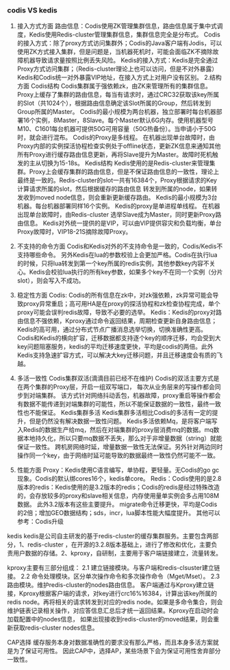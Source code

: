 ### codis VS kedis

1. 接入方式方面
路由信息：Codis使用ZK管理集群信息，路由信息属于集中式调度，Kedis使用Redis-cluster管理集群信息，集群信息完全是分布式。
Codis的接入方式：除了proxy方式访问集群外；Codis的Java客户端有Jodis，可以使用ZK方式接入集群，但是问题是，当机器死机时，可能会面临ZK不摘除故障机器导致请求量按照比例丢失风险。
Kedis的接入方式：Kedis是完全通过Proxy方式访问集群；（Redis-cluster理论上也可以访问，但是不对外暴露）
Kedis和Codis统一对外暴露VIP地址，在接入方式上对用户没有区别。
2.结构方面
Codis结构
Codis集群属于强依赖zk，由ZK来管理所有的集群信息。Proxy上缓存了集群的路由信息，每当有请求时，通过CRC32获取该key所属的Slot（共1024个），根据路由信息确定该Slot所属的Group，然后转发到Group所属的Master。
Codis的最小规模为两台机器，独立部署时每台机器部署16个实例，8Master，8Slave。每个Master默认6G内存。使用机器型号M10、C1601每台机器可提供50G可用容量（50G热备份）。当申请小于50G时，就会进行混布。
Codis的Proxy是多线程。
在机器出现单台故障时，由Proxy内部的实例探活协程检查实例处于offline状态，更新ZK信息来通知其他所有Proxy进行缓存路由信息更新，再将Slave提升为Master。故障时死机触发的主从切换为15-18s。
Kedis结构
Kedis使用的是Redis-cluster来管理集群。Proxy上会缓存集群的路由信息，但是不保证路由信息的一致性，理论上最终是一致的。Redis-cluster的slot一共有16384个，Proxy根据请求的Key计算请求所属的slot，然后根据缓存的路由信息
转发到所属的node，如果转发收到moved node信息，则会重新更新缓存路由。
Kedis的最小规模为3台机器。每台机器部署同样16个实例。
Kedis的proxy是单进程单线程。
在机器出现单台故障时，由Redis-cluster 选举Slave成为Master，同时更新Proxy路由信息。
Kedis对外统一提供的是VIP，可以由VIP提供容灾和负载均衡，单台Proxy故障时，VIP18-21S摘除故障Proxy。
3. 不支持的命令方面
Codis和Kedis对外的不支持命令是一致的，Codis/Kedis不支持哪些命令。
另外Kedis在lua的参数校验上会更加严格。Codis在执行lua的时候，只将lua转发到第一个key所属的redis实例，其他参数key内容不关心。Kedis会校验lua执行的所有key参数，如果多个key不在同一个实例（分片slot），则会写入不成功。
4. 稳定性方面
Codis: Codis的所有信息在zk中，对zk强依赖，zk异常可能会导致proxy异常重启；高可用HA是在proxy的探活协程和zk检查协程完成，单个proxy可能会误判redis故障，导致不必要的选举。
Kedis：Kedis的proxy对路由信息不强依赖，Kproxy通过命令返回结果，周期检查更新自身路由信息；Kedis的高可用，通过分布式节点广播消息选举切换，切换准确性更高。
Codis和Kedis的横向扩容，迁移数据都支持逐个key的顺序迁移，均会受到大key问题阻塞服务，kedis的平均迁移速度更快，平均是codis的两倍。此外Kedis支持急速扩容方式，可以解决大key迁移问题，并且迁移速度会有质的飞越。
5. 多活一致性
Codis集群双活(滴滴目前已经不在维护)
Codis的双活主要方式是在两个集群的Proxy层，开启一组双写端口， 每次从业务层来的写操作都会同步到对端集群。
该方式针对网络抖动丢包，机器故障，proxy重启等操作都会有数据不能传递到对端集群的可能性，所以不能保证数据的一致性，最终一致性也不能保证。
Kedis集群多活
Kedis集群多活相比Codis的多活有一定的提升，但是仍然没有解决数据一致性问题。
Kedis多活依赖Mq，是将客户端写入Redis的数据生产给mq，然后在对端集群的proxy层消费mq的数据。mq数据本地持久化，所以只要mq数据不丢失，那么对于非增量数据（string）就能保证一致性。
跨机房网络时延，增量数据一致性无法保证。另外针对两边同时操作同一个key，由于网络时延可能导致的数据最终一致性仍然可能不一致。

6. 性能方面
Proxy：Kedis使用C语言编写，单协程，更轻量。无Codis的go gc现象。Codis的默认绑cores16个，kedis单core。
Redis：Codis使用的是2.8版本的redis：Kedis使用的是3.2版本的redis；Codis的redis是经过特殊改造的，会存放较多的proxy和slave相关信息，内存使用量单实例会多占用108M数据。
此外3.2版本有这些主要提升。 migrate命令迁移更快，平均是Codis的2倍；增加GEO数据结构；sds，incr，lua脚本性能大幅度提升。
其他可以参考：Codis升级



kedis
 kedis是公司自主研发的基于redis-cluster的缓存集群服务。主要包含两部分，1、redis-cluster ，在开源的3.2.8版本基础上，进行了修改和优化，主要负责用户数据的存储。2、kproxy，自研制，主要用于客户端链接建立，流量转发。

   kproxy主要有三部分组成：
          2.1 建立链接模块。与客户端和redis-clsuster建立链接。
          2.2 命令处理模块。区分单次操作命令和多次操作命令（Mget/Mset）。
          2.3 路由模块。维护redis-cluster的nodes路由信息。
          客户端通过与Kproxy建立链接，Kproxy根据客户端的请求，对key进行crc16%16384，计算出该key所属的redis node。再将相关的请求转发到对应的redis node。如果是多命令集合，则会维护链表记录相关操作，对应答信息汇总后才统一返回结果。Kproxy在启动时会加载配置中的nodes信息，
          如果出现接收到redis-cluster的moved结果，则会重新获取redis-cluster nodes信息。  
         
CAP选择
缓存服务本身对数据准确性的要求没有那么严格，而且本身多活方案就是为了保证可用性。
因此CAP中，选择AP，某些场景下会为保证可用性舍弃部分一致性。